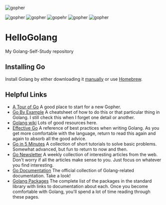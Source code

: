 ![gopher](https://golang.org/doc/gopher/bumper480x270.png)

![gopher](https://golang.org/doc/gopher/project.png)
![gopher](https://golang.org/doc/gopher/pkg.png)
![gopehr](https://golang.org/doc/gopher/run.png)
![gopher](https://golang.org/doc/gopher/ref.png)
![gopher](https://golang.org/doc/gopher/talks.png)


# HelloGolang
My Golang-Self-Study repository

## Installing Go

Install Golang by either downloading it [manually](https://golang.org/dl/) or use [Homebrew](http://brew.sh/).

## Helpful Links

- [A Tour of Go](https://tour.golang.org/list)
  A good place to start for a new Gopher.
- [Go By Example](https://gobyexample.com)
  A cheatsheet of how to do this or that particular thing in Golang. I still check this when I forget one detail or another.
- [Golang wiki](https://github.com/golang/go/wiki) Lots of good resources here.
- [Effective Go](https://golang.org/doc/effective_go.html)
  A reference of best practices when writing Golang. As you get more comfortable with the language, return to read this again and again to absorb all the good advice.
- [Go in 5 Minutes](https://github.com/arschles/go-in-5-minutes)
  A collection of short tutorials to solve basic problems. Somewhat advanced, but fun to return to now and then.
- [Go Newsletter](http://golangweekly.com)
  A weekly collection of interesting articles from the web. Don't worry if all the articles make sense to you. Just focus on whatever you find interesting.
- [Go Documentation](https://golang.org/doc/)
  The official collection of Golang-related documentation. Take a look!
- [Golang Packages](https://golang.org/pkg/)
  The complete list of the packages in the standard library with links to documentation about each. Once you become comfortable with Golang, you'll spend a lot of time reading through these pages.
